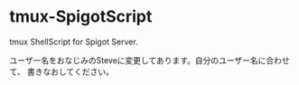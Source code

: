 tmux-SpigotScript
===========

tmux ShellScript for Spigot Server.

  ユーザー名をおなじみのSteveに変更してあります。自分のユーザー名に合わせて、
  書きなおしてください。


